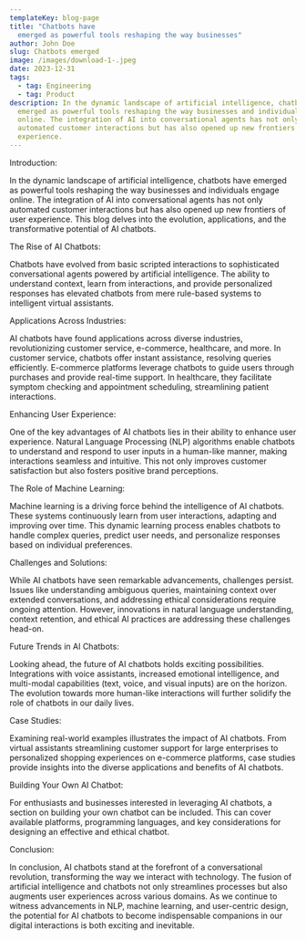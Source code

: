 ```yaml
---
templateKey: blog-page
title: "Chatbots have
  emerged as powerful tools reshaping the way businesses"
author: John Doe
slug: Chatbots emerged
image: /images/download-1-.jpeg
date: 2023-12-31
tags:
  - tag: Engineering
  - tag: Product
description: In the dynamic landscape of artificial intelligence, chatbots have
  emerged as powerful tools reshaping the way businesses and individuals engage
  online. The integration of AI into conversational agents has not only
  automated customer interactions but has also opened up new frontiers of user
  experience.
---
```

Introduction:

In the dynamic landscape of artificial intelligence, chatbots have emerged as powerful tools reshaping the way businesses and individuals engage online. The integration of AI into conversational agents has not only automated customer interactions but has also opened up new frontiers of user experience. This blog delves into the evolution, applications, and the transformative potential of AI chatbots.



The Rise of AI Chatbots:

Chatbots have evolved from basic scripted interactions to sophisticated conversational agents powered by artificial intelligence. The ability to understand context, learn from interactions, and provide personalized responses has elevated chatbots from mere rule-based systems to intelligent virtual assistants.



Applications Across Industries:

AI chatbots have found applications across diverse industries, revolutionizing customer service, e-commerce, healthcare, and more. In customer service, chatbots offer instant assistance, resolving queries efficiently. E-commerce platforms leverage chatbots to guide users through purchases and provide real-time support. In healthcare, they facilitate symptom checking and appointment scheduling, streamlining patient interactions.



Enhancing User Experience:

One of the key advantages of AI chatbots lies in their ability to enhance user experience. Natural Language Processing (NLP) algorithms enable chatbots to understand and respond to user inputs in a human-like manner, making interactions seamless and intuitive. This not only improves customer satisfaction but also fosters positive brand perceptions.



The Role of Machine Learning:

Machine learning is a driving force behind the intelligence of AI chatbots. These systems continuously learn from user interactions, adapting and improving over time. This dynamic learning process enables chatbots to handle complex queries, predict user needs, and personalize responses based on individual preferences.



Challenges and Solutions:

While AI chatbots have seen remarkable advancements, challenges persist. Issues like understanding ambiguous queries, maintaining context over extended conversations, and addressing ethical considerations require ongoing attention. However, innovations in natural language understanding, context retention, and ethical AI practices are addressing these challenges head-on.



Future Trends in AI Chatbots:

Looking ahead, the future of AI chatbots holds exciting possibilities. Integrations with voice assistants, increased emotional intelligence, and multi-modal capabilities (text, voice, and visual inputs) are on the horizon. The evolution towards more human-like interactions will further solidify the role of chatbots in our daily lives.



Case Studies:

Examining real-world examples illustrates the impact of AI chatbots. From virtual assistants streamlining customer support for large enterprises to personalized shopping experiences on e-commerce platforms, case studies provide insights into the diverse applications and benefits of AI chatbots.



Building Your Own AI Chatbot:

For enthusiasts and businesses interested in leveraging AI chatbots, a section on building your own chatbot can be included. This can cover available platforms, programming languages, and key considerations for designing an effective and ethical chatbot.



Conclusion:

In conclusion, AI chatbots stand at the forefront of a conversational revolution, transforming the way we interact with technology. The fusion of artificial intelligence and chatbots not only streamlines processes but also augments user experiences across various domains. As we continue to witness advancements in NLP, machine learning, and user-centric design, the potential for AI chatbots to become indispensable companions in our digital interactions is both exciting and inevitable.